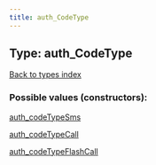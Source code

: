 ```yaml
---
title: auth_CodeType
---
```

## Type: auth\_CodeType  
[Back to types index](index.md)



### Possible values (constructors):

[auth\_codeTypeSms](../constructors/auth_codeTypeSms.md)  

[auth\_codeTypeCall](../constructors/auth_codeTypeCall.md)  

[auth\_codeTypeFlashCall](../constructors/auth_codeTypeFlashCall.md)  


